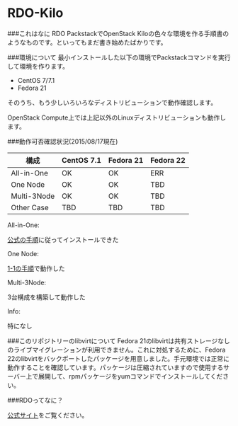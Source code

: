 # RDO-Kilo

###これはなに
RDO PackstackでOpenStack Kiloの色々な環境を作る手順書のようなものです。といってもまだ書き始めたばかりです。

###環境について
最小インストールした以下の環境でPackstackコマンドを実行して環境を作ります。

- CentOS 7/7.1
- Fedora 21

そのうち、もう少しいろいろなディストリビューションで動作確認します。

OpenStack Compute上では上記以外のLinuxディストリビューションも動作します。

###動作可否確認状況(2015/08/17現在)

構成             | CentOS 7.1  | Fedora 21   | Fedora 22   
--------------- | ------------ | ----------- | ----------- 
All-in-One      | OK           | OK          | ERR        
One Node        | OK           | OK          | TBD        
Multi-3Node     | OK           | OK          | TBD        
Other Case      | TBD          | TBD         | TBD        

All-in-One:

[公式の手順](https://www.rdoproject.org/Quickstart)に従ってインストールできた

One Node:

[1-1の手順](1-1-RDO-QuickStart-Local.md)で動作した

Multi-3Node:

3台構成を構築して動作した

Info:

特になし

###このリポジトリーのlibvirtについて
Fedora 21のlibvirtは共有ストレージなしのライブマイグレーションが利用できません。これに対処するために、Fedora 22のlibvirtをバックポートしたパッケージを用意しました。手元環境では正常に動作することを確認しています。パッケージは圧縮されていますので使用するサーバー上で展開して、rpmパッケージをyumコマンドでインストールしてください。

###RDOってなに？

[公式サイト](https://www.rdoproject.org/Main_Page)をご覧ください。

